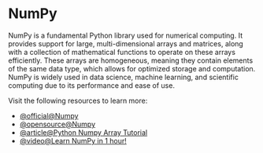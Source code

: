 # NumPy

NumPy is a fundamental Python library used for numerical computing. It provides support for large, multi-dimensional arrays and matrices, along with a collection of mathematical functions to operate on these arrays efficiently. These arrays are homogeneous, meaning they contain elements of the same data type, which allows for optimized storage and computation. NumPy is widely used in data science, machine learning, and scientific computing due to its performance and ease of use.

Visit the following resources to learn more:

- [@official@Numpy](https://numpy.org/)
- [@opensource@Numpy](https://github.com/numpy/numpy)
- [@article@Python Numpy Array Tutorial](https://www.datacamp.com/tutorial/python-numpy-tutorial)
- [@video@Learn NumPy in 1 hour!](https://www.youtube.com/watch?v=VXU4LSAQDSc)